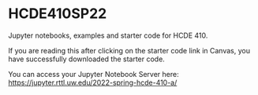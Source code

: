 # HCDE410SP22
Jupyter notebooks, examples and starter code for HCDE 410.

If you are reading this after clicking on the starter code link in Canvas, you have successfully downloaded the starter code.

You can access your Jupyter Notebook Server here: https://jupyter.rttl.uw.edu/2022-spring-hcde-410-a/